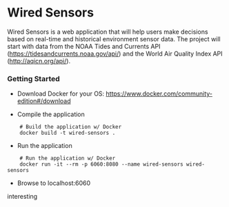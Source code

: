 # Wired Sensors

Wired Sensors is a web application that will help users make decisions based on real-time and historical environment sensor data.  The project will start with data from the NOAA Tides and Currents API (https://tidesandcurrents.noaa.gov/api/) and the World Air Quality Index API (http://aqicn.org/api/).

### Getting Started 
    
- Download Docker for your OS: https://www.docker.com/community-edition#/download

- Compile the application

```
    # Build the application w/ Docker
    docker build -t wired-sensors .
```

- Run the application

```
    # Run the application w/ Docker
    docker run -it --rm -p 6060:8080 --name wired-sensors wired-sensors
```

- Browse to localhost:6060


interesting
